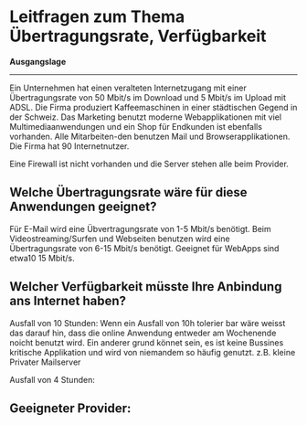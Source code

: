 # Leitfragen zum Thema Übertragungsrate, Verfügbarkeit

**Ausgangslage**
***
Ein Unternehmen hat einen veralteten Internetzugang mit einer Übertragungsrate von 50 Mbit/s im Download und 5 Mbit/s im Upload mit ADSL. Die Firma produziert Kaffeemaschinen in einer städtischen Gegend in der Schweiz. Das Marketing benutzt moderne Webapplikationen mit viel Multimediaanwendungen und ein Shop für Endkunden ist ebenfalls vorhanden. Alle Mitarbeiten-den benutzen Mail und Browserapplikationen. Die Firma hat 90 Internetnutzer.

Eine Firewall ist nicht vorhanden und die Server stehen alle beim Provider.

## Welche Übertragungsrate wäre für diese Anwendungen geeignet?
Für E-Mail wird eine Übvertragungsrate von 1-5 Mbit/s benötigt. Beim Videostreaming/Surfen und Webseiten benutzen wird eine Übertragungsrate von 6-15 Mbit/s benötigt. Geeignet für WebApps sind etwa10 15 Mbit/s.


## Welcher Verfügbarkeit müsste Ihre Anbindung ans Internet haben?
Ausfall von 10 Stunden: Wenn ein Ausfall von 10h tolerier bar wäre weisst das darauf hin, dass die online Anwendung entweder am Wochenende noicht benutzt wird. Ein anderer grund könnet sein, es ist keine Bussines kritische Applikation und wird von niemandem so häufig genutzt. z.B. kleine Privater Mailserver

Ausfall von 4 Stunden:

## Geeigneter Provider:
